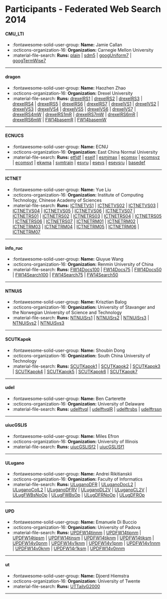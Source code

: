 # Participants - Federated Web Search 2014 

#### CMU_LTI
 - :fontawesome-solid-user-group: **Name:** Jamie Callan
 - :octicons-organization-16: **Organization:** Carnegie Mellon University
 - :material-file-search: **Runs:** [plain](./runs.md#plain) | [sdm5](./runs.md#sdm5) | [googUniform7](./runs.md#googuniform7) | [googTermWise7](./runs.md#googtermwise7)

---
#### dragon
 - :fontawesome-solid-user-group: **Name:** Haozhen Zhao
 - :octicons-organization-16: **Organization:** Drexel University
 - :material-file-search: **Runs:** [drexelRS1](./runs.md#drexelrs1) | [drexelRS2](./runs.md#drexelrs2) | [drexelRS3](./runs.md#drexelrs3) | [drexelRS4](./runs.md#drexelrs4) | [drexelRS5](./runs.md#drexelrs5) | [drexelRS6](./runs.md#drexelrs6) | [drexelRS7](./runs.md#drexelrs7) | [drexelVS1](./runs.md#drexelvs1) | [drexelVS2](./runs.md#drexelvs2) | [drexelVS3](./runs.md#drexelvs3) | [drexelVS4](./runs.md#drexelvs4) | [drexelVS5](./runs.md#drexelvs5) | [drexelVS6](./runs.md#drexelvs6) | [drexelVS7](./runs.md#drexelvs7) | [drexelRS4mW](./runs.md#drexelrs4mw) | [drexelRS1mR](./runs.md#drexelrs1mr) | [drexelRS7mW](./runs.md#drexelrs7mw) | [drexelRS6mR](./runs.md#drexelrs6mr) | [drexelRS6mW](./runs.md#drexelrs6mw) | [FW14basemR](./runs.md#fw14basemr) | [FW14basemW](./runs.md#fw14basemw)

---
#### ECNUCS
 - :fontawesome-solid-user-group: **Name:** ECNU
 - :octicons-organization-16: **Organization:** East China Normal University
 - :material-file-search: **Runs:** [etfidf](./runs.md#etfidf) | [eseif](./runs.md#eseif) | [esmimax](./runs.md#esmimax) | [ecomsv](./runs.md#ecomsv) | [ecomsvz](./runs.md#ecomsvz) | [ecomsvt](./runs.md#ecomsvt) | [ekwma](./runs.md#ekwma) | [svmtrain](./runs.md#svmtrain) | [esvru](./runs.md#esvru) | [esevs](./runs.md#esevs) | [esevsru](./runs.md#esevsru) | [basedef](./runs.md#basedef)

---
#### ICTNET
 - :fontawesome-solid-user-group: **Name:** Yue Liu
 - :octicons-organization-16: **Organization:** Institute of Computing Technology, Chinese Academy of Sciences
 - :material-file-search: **Runs:** [ICTNETVS1](./runs.md#ictnetvs1) | [ICTNETVS02](./runs.md#ictnetvs02) | [ICTNETVS03](./runs.md#ictnetvs03) | [ICTNETVS04](./runs.md#ictnetvs04) | [ICTNETVS05](./runs.md#ictnetvs05) | [ICTNETVS06](./runs.md#ictnetvs06) | [ICTNETVS07](./runs.md#ictnetvs07) | [ICTNETRS01](./runs.md#ictnetrs01) | [ICTNETRS02](./runs.md#ictnetrs02) | [ICTNETRS03](./runs.md#ictnetrs03) | [ICTNETRS04](./runs.md#ictnetrs04) | [ICTNETRS05](./runs.md#ictnetrs05) | [ICTNETRS06](./runs.md#ictnetrs06) | [ICTNETRS07](./runs.md#ictnetrs07) | [ICTNETRM01](./runs.md#ictnetrm01) | [ICTNETRM02](./runs.md#ictnetrm02) | [ICTNETRM03](./runs.md#ictnetrm03) | [ICTNETRM04](./runs.md#ictnetrm04) | [ICTNETRM05](./runs.md#ictnetrm05) | [ICTNETRM06](./runs.md#ictnetrm06) | [ICTNETRM07](./runs.md#ictnetrm07)

---
#### info_ruc
 - :fontawesome-solid-user-group: **Name:** Qiuyue Wang
 - :octicons-organization-16: **Organization:** Renmin University of China
 - :material-file-search: **Runs:** [FW14Docs100](./runs.md#fw14docs100) | [FW14Docs75](./runs.md#fw14docs75) | [FW14Docs50](./runs.md#fw14docs50) | [FW14Search100](./runs.md#fw14search100) | [FW14Search75](./runs.md#fw14search75) | [FW14Search50](./runs.md#fw14search50)

---
#### NTNUiS
 - :fontawesome-solid-user-group: **Name:** Krisztian Balog
 - :octicons-organization-16: **Organization:** University of Stavanger and the Norwegian University of Science and Technology
 - :material-file-search: **Runs:** [NTNUiSrs1](./runs.md#ntnuisrs1) | [NTNUiSrs2](./runs.md#ntnuisrs2) | [NTNUiSrs3](./runs.md#ntnuisrs3) | [NTNUiSvs2](./runs.md#ntnuisvs2) | [NTNUiSvs3](./runs.md#ntnuisvs3)

---
#### SCUTKapok
 - :fontawesome-solid-user-group: **Name:** Shoubin Dong
 - :octicons-organization-16: **Organization:** South China University of Technology
 - :material-file-search: **Runs:** [SCUTKapok1](./runs.md#scutkapok1) | [SCUTKapok2](./runs.md#scutkapok2) | [SCUTKapok3](./runs.md#scutkapok3) | [SCUTKapok4](./runs.md#scutkapok4) | [SCUTKapok5](./runs.md#scutkapok5) | [SCUTKapok6](./runs.md#scutkapok6) | [SCUTKapok7](./runs.md#scutkapok7)

---
#### udel
 - :fontawesome-solid-user-group: **Name:** Ben Carterette
 - :octicons-organization-16: **Organization:** University of Delaware
 - :material-file-search: **Runs:** [udelftvql](./runs.md#udelftvql) | [udelftvqlR](./runs.md#udelftvqlr) | [udelftrsbs](./runs.md#udelftrsbs) | [udelftrssn](./runs.md#udelftrssn)

---
#### uiucGSLIS
 - :fontawesome-solid-user-group: **Name:** Miles Efron
 - :octicons-organization-16: **Organization:** University of Illinois
 - :material-file-search: **Runs:** [uiucGSLISf2](./runs.md#uiucgslisf2) | [uiucGSLISf1](./runs.md#uiucgslisf1)

---
#### ULugano
 - :fontawesome-solid-user-group: **Name:** Andrei Rikitianskii
 - :octicons-organization-16: **Organization:** Faculty of Informatics
 - :material-file-search: **Runs:** [ULuganoDFR](./runs.md#uluganodfr) | [ULuganoDocL2](./runs.md#uluganodocl2) | [ULuganoColL2](./runs.md#uluganocoll2) | [ULuganoDFRV](./runs.md#uluganodfrv) | [ULuganoDL2V](./runs.md#uluganodl2v) | [ULuganoCL2V](./runs.md#uluganocl2v) | [ULugFWBsNoOp](./runs.md#ulugfwbsnoop) | [ULugFWBsOp](./runs.md#ulugfwbsop) | [ULugDFRNoOp](./runs.md#ulugdfrnoop) | [ULugDFROp](./runs.md#ulugdfrop)

---
#### UPD
 - :fontawesome-solid-user-group: **Name:** Emanuele Di Buccio
 - :octicons-organization-16: **Organization:** University of Padova
 - :material-file-search: **Runs:** [UPDFW14tinnm](./runs.md#updfw14tinnm) | [UPDFW14tipnm](./runs.md#updfw14tipnm) | [UPDFW14tipsm](./runs.md#updfw14tipsm) | [UPDFW14tinsm](./runs.md#updfw14tinsm) | [UPDFW14tiknm](./runs.md#updfw14tiknm) | [UPDFW14tiksm](./runs.md#updfw14tiksm) | [UPDFW14v0pnm](./runs.md#updfw14v0pnm) | [UPDFW14v1knm](./runs.md#updfw14v1knm) | [UPDFW14v1pnm](./runs.md#updfw14v1pnm) | [UPDFW14v1nnm](./runs.md#updfw14v1nnm) | [UPDFW14v0knm](./runs.md#updfw14v0knm) | [UPDFW14r1ksm](./runs.md#updfw14r1ksm) | [UPDFW14v0nnm](./runs.md#updfw14v0nnm)

---
#### ut
 - :fontawesome-solid-user-group: **Name:** Djoerd Hiemstra
 - :octicons-organization-16: **Organization:** University of Twente
 - :material-file-search: **Runs:** [UTTailyG2000](./runs.md#uttailyg2000)

---

